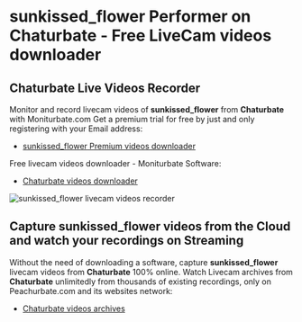 # sunkissed_flower Performer on Chaturbate - Free LiveCam videos downloader

## Chaturbate Live Videos Recorder

Monitor and record livecam videos of **sunkissed_flower** from **Chaturbate** with Moniturbate.com
Get a premium trial for free by just and only registering with your Email address:
* [sunkissed_flower Premium videos downloader](https://moniturbate.com/request-demo-licence-key.html)

Free livecam videos downloader - Moniturbate Software:
* [Chaturbate videos downloader](https://moniturbate.com/moniturbate-download-software.html)

![sunkissed_flower livecam videos recorder](https://peachurnet.com/templates/moniturbate-software.png)


## Capture sunkissed_flower videos from the Cloud and watch your recordings on Streaming

Without the need of downloading a software, capture **sunkissed_flower** livecam videos from **Chaturbate** 100% online.
Watch Livecam archives from **Chaturbate** unlimitedly from thousands of existing recordings, only on Peachurbate.com and its websites network:
* [Chaturbate videos archives](https://peachurnet.com/)